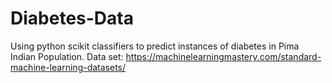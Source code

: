 # Diabetes-Data
Using python scikit classifiers to predict instances of diabetes in Pima Indian Population. Data set: https://machinelearningmastery.com/standard-machine-learning-datasets/

